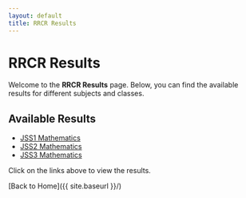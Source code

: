 ```yaml
---
layout: default
title: RRCR Results
---
```


# RRCR Results

Welcome to the **RRCR Results** page. Below, you can find the available results for different subjects and classes.

## Available Results
- [JSS1 Mathematics](jss1-mathematics.md)
- [JSS2 Mathematics](jss2-mathematics.md)
- [JSS3 Mathematics](jss3-mathematics.md)

Click on the links above to view the results.

[Back to Home]({{ site.baseurl }}/)
